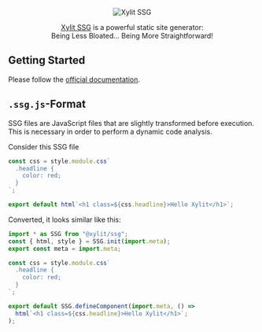 <div align="center">

![Xylit SSG](https://ssg.xylit.dev/xylit.svg "Xylit SSG")

[Xylit SSG](https://ssg.xylit.dev) is a powerful static site generator:  
Being Less Bloated... Being More Straightforward!

</div>

## Getting Started

Please follow the [official documentation](https://ssg.xylit.dev/getting-started/installation-and-setup/).

## `.ssg.js`-Format

SSG files are JavaScript files that are slightly transformed before execution. This is necessary in order to perform a dynamic code analysis.

Consider this SSG file

```js
const css = style.module.css`
  .headline {
    color: red;
  }
`;

export default html`<h1 class=${css.headline}>Hello Xylit</h1>`;
```

Converted, it looks similar like this:

```js
import * as SSG from "@xylit/ssg";
const { html, style } = SSG.init(import.meta);
export const meta = import.meta;

const css = style.module.css`
  .headline {
    color: red;
  }
`;

export default SSG.defineComponent(import.meta, () =>
  html`<h1 class=${css.headline}>Hello Xylit</h1>`;
);
```
